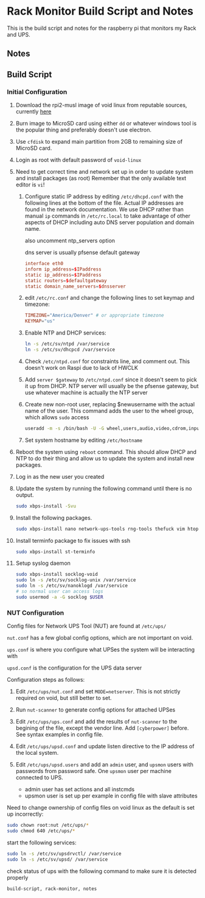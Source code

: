 <h1 id="top">Rack Monitor Build Script and Notes</h1>

This is the build script and notes for the raspberry pi that monitors my Rack
and UPS.

<h2 id="notes">Notes</h2>

<h2 id="build-script">Build Script</h2>

<h3 id="initial-configuration">Initial Configuration</h3>

1.	Download the rpi2-musl image of void linux from reputable sources, currently
	[here](https://alpha.de.repo.voidlinux.org/live/current/)

2.	Burn image to MicroSD card using either `dd` or whatever windows tool is the
	popular thing and preferably doesn't use electron.

3.	Use `cfdisk` to expand main partition from 2GB to remaining size of MicroSD
	card.

4.	Login as root with default password of `void-linux`

5.	Need to get correct time and network set up in order to update system and
	install packages (as root) Remember that the only available text editor is
	`vi`!

	1.	Configure static IP address by editing `/etc/dhcpd.conf` with the
		following lines at the bottom of the file.  Actual IP addresses are
		found in the network documentation.  We use DHCP rather than manual
		`ip` commands in `/etc/rc.local` to take advantage of other aspects of
		DHCP including auto DNS server population and domain name.

		also uncomment ntp_servers option

		dns server is usually pfsense default gateway

		```conf
		interface eth0
		inform ip_address=$IPaddress
		static ip_address=$IPaddress
		static routers=$defaultgateway
		static domain_name_servers=$dnsserver
		```

	2.	edit `/etc/rc.conf` and change the following lines to set keymap and
		timezone:

		```conf
		TIMEZONE="America/Denver" # or appropriate timezone
		KEYMAP="us"
		```

	3.	Enable NTP and DHCP services:

		```bash
		ln -s /etc/sv/ntpd /var/service
		ln -s /etc/sv/dhcpcd /var/service
		```

	4.	Check `/etc/ntpd.conf` for constraints line, and comment out. This
		doesn't work on Raspi due to lack of HWCLK

	5.	Add `server $gateway` to `/etc/ntpd.conf` since it doesn't seem to pick
		it up from DHCP. NTP server will usually be the pfsense gateway, but
		use whatever machine is actually the NTP server

	6.	Create new non-root user, replacing $newusername with the actual name
		of the user. This command adds the user to the wheel group, which
		allows `sudo` access

		```bash
		useradd -m -s /bin/bash -U -G wheel,users,audio,video,cdrom,input $newusername
		```

	7.	Set system hostname by editing `/etc/hostname`

6.	Reboot the system using `reboot` command. This should allow DHCP and NTP to
	do their thing and allow us to update the system and install new packages.

7.	Log in as the new user you created

8.	Update the system by running the following command until there is no output.

	```bash
	sudo xbps-install -Svu
	```

9.	Install the following packages.


	```bash
	sudo xbps-install nano network-ups-tools rng-tools thefuck vim htop
	```

10.	Install terminfo package to fix issues with ssh

	```bash
	sudo xbps-install st-terminfo
	```

11.	Setup syslog daemon

	```bash
	sudo xbps-install socklog-void
	sudo ln -s /etc/sv/socklog-unix /var/service
	sudo ln -s /etc/sv/nanoklogd /var/service
	# so normal user can access logs
	sudo usermod -a -G socklog $USER
	```

<h3 id="nut-config">NUT Configuration</h3>

Config files for Network UPS Tool (NUT) are found at `/etc/ups/`

`nut.conf` has a few global config options, which are not important on void.

`ups.conf` is where you configure what UPSes the system will be interacting
with

`upsd.conf` is the configuration for the UPS data server

Configuration steps as follows:

1.	Edit `/etc/ups/nut.conf` and set `MODE=netserver`. This is not strictly
	required on void, but still better to set.

2.	Run `nut-scanner` to generate config options for attached UPSes

3.	Edit `/etc/ups/ups.conf` and add the results of `nut-scanner` to the
	begining of the file, except the vendor line. Add `[cyberpower]` before.
	See syntax examples in config file.

4.	Edit `/etc/ups/upsd.conf` and update listen directive to the IP address of
	the local system.

5.	Edit `/etc/ups/upsd.users` and add an `admin` user, and `upsmon` users with
	passwords from password safe. One `upsmon` user per machine connected to
	UPS.

	-	admin user has set actions and all instcmds
	-	upsmon user is set up per example in config file with slave attributes

Need to change ownership of config files on void linux as the default is set up
incorrectly:

```bash
sudo chown root:nut /etc/ups/*
sudo chmod 640 /etc/ups/*
```

start the following services:

 ```bash
sudo ln -s /etc/sv/upsdrvctl/ /var/service
sudo ln -s /etc/sv/upsd/ /var/service
```

check status of ups with the following command to make sure it is detected
properly

```tags
build-script, rack-monitor, notes
```
